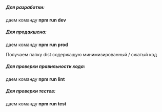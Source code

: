 ##### Для разработки:

даем команду **npm run dev**

##### Для продакшена:

даем команду **npm run prod**

Получаем папку dist содержащую минимизированный / сжатый код


##### Для проверки правильности кода:

даем команду  **npm run lint**


##### Для проверки тестов:

даем команду  **npm run test**
